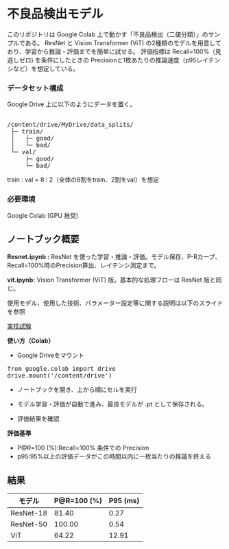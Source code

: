 # 不良品検出モデル

このリポジトリは Google Colab 上で動かす「不良品検出（二値分類）」のサンプルである。
ResNet と Vision Transformer (ViT) の2種類のモデルを用意しており、学習から推論・評価までを簡単に試せる。
評価指標は
 Recall=100%（見逃しゼロ) を条件にしたときの Precisionと1枚あたりの推論速度（p95レイテンシなど）を想定している。

### データセット構成

Google Drive 上に以下のようにデータを置く。
<pre> 
/content/drive/MyDrive/data_splits/
 ├─ train/
 │   ├─ good/
 │   └─ bad/
 └─ val/
     ├─ good/
     └─ bad/
</pre>

train : val = 8 : 2（全体の8割をtrain、2割をval）を想定

### 必要環境

Google Colab (GPU 推奨)

## ノートブック概要

**Resnet.ipynb :** 	ResNet を使った学習・推論・評価。モデル保存、P-Rカーブ、Recall=100%時のPrecision算出、レイテンシ測定まで。

**vit.ipynb:**	Vision Transformer (ViT) 版。基本的な処理フローは ResNet 版と同じ。

使用モデル、使用した技術、パラメーター設定等に関する説明は以下のスライドを参照

[実技試験](https://docs.google.com/presentation/d/1B_NXR9ZgPZRWpQIvnW2mIzqJYDfjqxg9b89Ef2UTvDg/edit?usp=sharing)



**使い方（Colab）**

*   Google Driveをマウント
<pre>
from google.colab import drive
drive.mount('/content/drive')
</pre>

*   ノートブックを開き、上から順にセルを実行

*   モデル学習・評価が自動で進み、最良モデルが .pt として保存される。

*   評価結果を確認

**評価基準**
*   P@R=100 (%):Recall=100% 条件での Precision
*   p95:95%以上の評価データがこの時間以内に一枚当たりの推論を終える

## 結果

| モデル     | P@R=100 (%) | P95 (ms) |
|------------|-------------|----------|
| ResNet-18  | 81.40       | 0.27     |
| ResNet-50  | 100.00      | 0.54     |
| ViT        | 64.22       | 12.91    |

